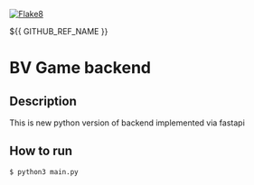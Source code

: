 [![Flake8](https://github.com/BattleVerseIo/GameBack/actions/workflows/flake8.yml/badge.svg)](https://github.com/BattleVerseIo/GameBack/actions/workflows/flake8.yml)


${{ GITHUB_REF_NAME }}

# BV Game backend
## Description
This is new python version of backend implemented via fastapi


## How to run  

    $ python3 main.py
